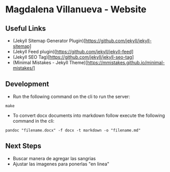 # Magdalena Villanueva - Website

## Useful Links
- (Jekyll Sitemap Generator Plugin)[https://github.com/jekyll/jekyll-sitemap]
- (Jekyll Feed plugin)[https://github.com/jekyll/jekyll-feed]
- (Jekyll SEO Tag)[https://github.com/jekyll/jekyll-seo-tag]
- (Minimal Mistakes - Jekyll Theme)[https://mmistakes.github.io/minimal-mistakes/]

## Development
- Run the following command on the cli to run the server:
```
make
```
- To convert docx documents into markdown follow execute the following command in the cli:
```
pandoc "filename.docx" -f docx -t markdown -o "filename.md"
```
## Next Steps
- Buscar manera de agregar las sangrias
- Ajustar las imagenes para ponerlas "en linea"

